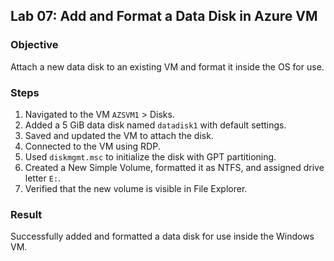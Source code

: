 ## Lab 07: Add and Format a Data Disk in Azure VM

### Objective
Attach a new data disk to an existing VM and format it inside the OS for use.

### Steps

1. Navigated to the VM `AZSVM1` > Disks.
2. Added a 5 GiB data disk named `datadisk1` with default settings.
3. Saved and updated the VM to attach the disk.
4. Connected to the VM using RDP.
5. Used `diskmgmt.msc` to initialize the disk with GPT partitioning.
6. Created a New Simple Volume, formatted it as NTFS, and assigned drive letter `E:`.
7. Verified that the new volume is visible in File Explorer.

### Result
Successfully added and formatted a data disk for use inside the Windows VM.
